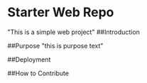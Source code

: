 # Starter Web Repo
"This is a simple web project"
##Introduction


##Purpose
"this is purpose text"

##Deployment

##How to Contribute
